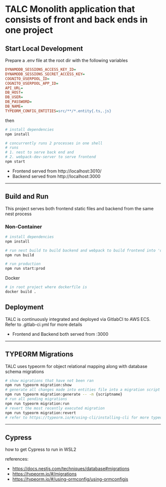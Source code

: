 # TALC Monolith application that consists of front and back ends in one project

## Start Local Development
Prepare a .env file at the root dir with the following variables

```ini
DYNAMODB_SESSIONS_ACCESS_KEY_ID=
DYNAMODB_SESSIONS_SECRET_ACCESS_KEY=
COGNITO_USERPOOL_ID=
COGNITO_USERPOOL_APP_ID=
API_URL=
DB_HOST=
DB_USER=
DB_PASSWORD=
DB_NAME=
TYPEORM_CONFIG_ENTITIES=src/**/*.entity{.ts,.js}
```
then
```bash
# install dependencies
npm install

# concurrently runs 2 processes in one shell
# runs 
# 1. nest to serve back end and
# 2. webpack-dev-server to serve frontend 
npm start

```
* Frontend served from http://localhost:3010/
* Backend served from http://localhost:3000

---
## Build and Run
This project serves both frontend static files and backend from the same nest process

### Non-Container
```bash
# install dependencies
npm install

# run nest build to build backend and webpack to build frontend into 'dist' dir
npm run build

# run production
npm run start:prod

```
Docker 
```bash
# in root project where dockerfile is
docker build .
```
## Deployment
TALC is continuously integrated and deployed via GitlabCI to AWS ECS.
Refer to .gitlab-ci.yml for more details

* Frontend and Backend both served from :3000

---
## TYPEORM Migrations

TALC uses typeorm for object relational mapping along with database schema migrations

```bash
# show migrations that have not been ran
npm run typeorm migration:show
# generate all changes made into entities file into a migration script
npm run typeorm migration:generate -- -n {scriptname}
# run all pending migrations
npm run typeorm migration:run
# revert the most recently executed migration
npm run typeorm migration:revert
# refer to https://typeorm.io/#/using-cli/installing-cli for more typeorm cli docs
```

---
## Cypress
<!-- https://nickymeuleman.netlify.app/blog/gui-on-wsl2-cypress -->
how to get Cypress to run in WSL2

references: 
* https://docs.nestjs.com/techniques/database#migrations
* https://typeorm.io/#/migrations
* https://typeorm.io/#/using-ormconfig/using-ormconfigjs

